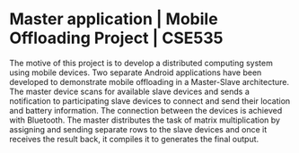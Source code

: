 # Master application | Mobile Offloading Project | CSE535

The motive of this project is to develop a distributed computing system using mobile devices. Two separate Android applications have been developed to demonstrate mobile offloading in a Master-Slave architecture. The master device scans for available slave devices and sends a notification to participating slave devices to connect and send their location and battery information. The connection between the devices is achieved with Bluetooth. The master distributes the task of matrix multiplication by assigning and sending separate rows to the slave devices and once it receives the result back, it compiles it to generates the final output. 
